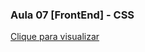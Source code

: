 ### Aula 07 [FrontEnd] - CSS

[Clique para visualizar](https://htmlpreview.github.io/?https://github.com/EverSilverio/DH/blob/master/FrontEnd/aula07b/index.html)
